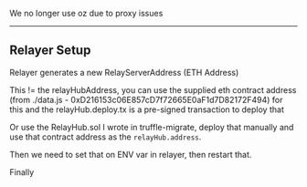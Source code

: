 We no longer use oz due to proxy issues


---

## Relayer Setup

Relayer generates a new RelayServerAddress (ETH Address)

This != the relayHubAddress, you can use the supplied eth contract address (from ./data.js - 0xD216153c06E857cD7f72665E0aF1d7D82172F494) 
for this and the relayHub.deploy.tx is a pre-signed transaction to deploy that

Or use the RelayHub.sol I wrote in truffle-migrate, deploy that manually and use that contract address as the `relayHub.address`.

Then we need to set that on ENV var in relayer, then restart that.

Finally 
